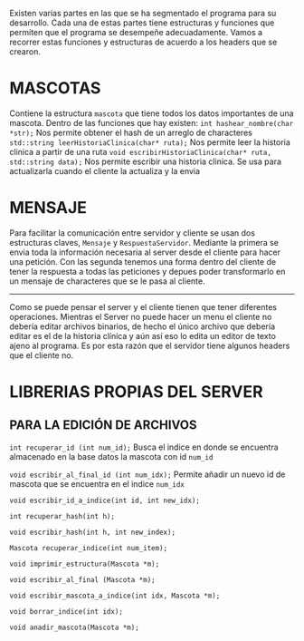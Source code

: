 Existen varias partes en las que se ha segmentado el programa para su desarrollo. Cada una de estas partes tiene estructuras y funciones que permiten que el programa se desempeñe adecuadamente. Vamos a recorrer estas funciones y estructuras de acuerdo a los headers que se crearon. 

MASCOTAS
======
Contiene la estructura `mascota` que tiene todos los datos importantes de una mascota. Dentro de las funciones que hay existen:
`int hashear_nombre(char *str);`
Nos permite obtener el hash de un arreglo de characteres
`std::string leerHistoriaClinica(char* ruta);`
Nos permite leer la historia clinica a partir de una ruta
`void escribirHistoriaClinica(char* ruta, std::string data);`
Nos permite escribir una historia clinica. Se usa para actualizarla cuando el cliente la actualiza y la envia

MENSAJE
=======
Para facilitar la comunicación entre servidor y cliente se usan dos estructuras claves, `Mensaje` y `RespuestaServidor`. Mediante la primera se envia toda la información necesaria al server desde el cliente para hacer una petición. Con las segunda tenemos una forma dentro del cliente de tener la respuesta a todas las peticiones y depues poder transformarlo en un mensaje de characteres que se le pasa al cliente. 

____


Como se puede pensar el server y el cliente tienen que tener diferentes operaciones. Mientras el Server no puede hacer un menu el cliente no debería editar archivos binarios, de hecho el único archivo que debería editar es el de la historia clínica y aún así eso lo edita un editor de texto ajeno al programa. Es por esta razón que el servidor tiene algunos headers que el cliente no.



LIBRERIAS PROPIAS DEL SERVER
==============================

PARA LA EDICIÓN DE ARCHIVOS
----------
`int recuperar_id (int num_id);`
Busca el indice en donde se encuentra almacenado en la base datos la mascota con id `num_id`

`void escribir_al_final_id (int num_idx);`
Permite añadir un nuevo id de mascota que se encuentra en el indice `num_idx`

`void escribir_id_a_indice(int id, int new_idx);`


`int recuperar_hash(int h);`


`void escribir_hash(int h, int new_index);`


`Mascota recuperar_indice(int num_item);`


`void imprimir_estructura(Mascota *m);`


`void escribir_al_final (Mascota *m);`


`void escribir_mascota_a_indice(int idx, Mascota *m);`


`void borrar_indice(int idx);`


`void anadir_mascota(Mascota *m);`

